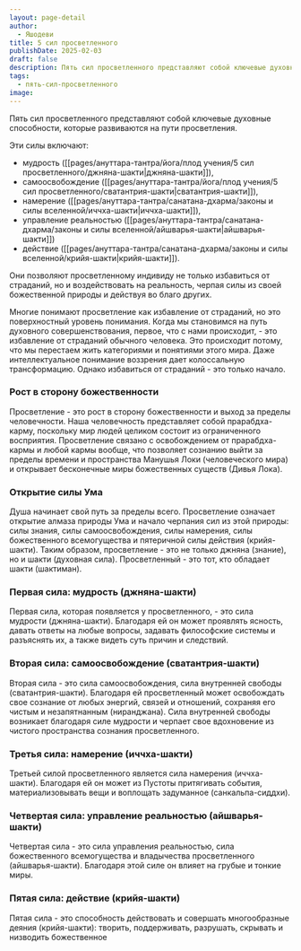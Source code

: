 ```yaml
---
layout: page-detail
author:
  - Яшодеви
title: 5 сил просветленного
publishDate: 2025-02-03
draft: false
description: Пять сил просветленного представляют собой ключевые духовные способности, которые развиваются на пути просветления. Эти силы включают мудрость (джняна-шакти), самоосвобождение (сватантрия-шакти), намерение (иччха-шакти), управление реальностью (айшварья-шакти) и действие (крийя-шакти). Они позволяют просветленному не только избавиться от страданий, но и воздействовать на реальность, черпая силы из своей божественной природы и действуя во благо других.
tags:
  - пять-сил-просветленного
image:
---
```

Пять сил просветленного представляют собой ключевые духовные способности, которые развиваются на пути просветления. 

Эти силы включают:
- мудрость ([[pages/ануттара-тантра/йога/плод учения/5 сил просветленного/джняна-шакти|джняна-шакти]]), 
- самоосвобождение ([[pages/ануттара-тантра/йога/плод учения/5 сил просветленного/сватантрия-шакти|сватантрия-шакти]]), 
- намерение ([[pages/ануттара-тантра/санатана-дхарма/законы и силы вселенной/иччха-шакти|иччха-шакти]]), 
- управление реальностью ([[pages/ануттара-тантра/санатана-дхарма/законы и силы вселенной/айшварья-шакти|айшварья-шакти]]) 
- действие ([[pages/ануттара-тантра/санатана-дхарма/законы и силы вселенной/крийя-шакти|крийя-шакти]]). 

Они позволяют просветленному индивиду не только избавиться от страданий, но и воздействовать на реальность, черпая силы из своей божественной природы и действуя во благо других.

Многие понимают просветление как избавление от страданий, но это поверхностный уровень понимания. Когда мы становимся на путь духовного совершенствования, первое, что с нами происходит, - это избавление от страданий обычного человека. Это происходит потому, что мы перестаем жить категориями и понятиями этого мира. Даже интеллектуальное понимание воззрения дает колоссальную трансформацию. Однако избавиться от страданий - это только начало.

### Рост в сторону божественности

Просветление - это рост в сторону божественности и выход за пределы человечности. Наша человечность представляет собой прарабдха-карму, поскольку мир людей целиком состоит из ограниченного восприятия. Просветление связано с освобождением от прарабдха-кармы и любой кармы вообще, что позволяет сознанию выйти за пределы времени и пространства Манушья Локи (человеческого мира) и открывает бесконечные миры божественных существ (Дивья Лока).

### Открытие силы Ума

Душа начинает свой путь за пределы всего. Просветление означает открытие алмаза природы Ума и начало черпания сил из этой природы: силы знания, силы самоосвобождения, силы намерения, силы божественного всемогущества и пятеричной силы действия (крийя-шакти). Таким образом, просветление - это не только джняна (знание), но и шакти (духовная сила). Просветленный - это тот, кто обладает шакти (шактиман).

### Первая сила: мудрость (джняна-шакти)

Первая сила, которая появляется у просветленного, - это сила мудрости (джняна-шакти). Благодаря ей он может проявлять ясность, давать ответы на любые вопросы, задавать философские системы и разъяснять их, а также видеть суть причин и следствий.

### Вторая сила: самоосвобождение (сватантрия-шакти)

Вторая сила - это сила самоосвобождения, сила внутренней свободы (сватантрия-шакти). Благодаря ей просветленный может освобождать свое сознание от любых энергий, связей и отношений, сохраняя его чистым и незапятнанным (ниранджана). Сила внутренней свободы возникает благодаря силе мудрости и черпает свое вдохновение из чистого пространства сознания просветленного.

### Третья сила: намерение (иччха-шакти)

Третьей силой просветленного является сила намерения (иччха-шакти). Благодаря ей он может из Пустоты притягивать события, материализовывать вещи и воплощать задуманное (санкальпа-сиддхи).

### Четвертая сила: управление реальностью (айшварья-шакти)

Четвертая сила - это сила управления реальностью, сила божественного всемогущества и владычества просветленного (айшварья-шакти). Благодаря этой силе он влияет на грубые и тонкие миры.

### Пятая сила: действие (крийя-шакти)

Пятая сила - это способность действовать и совершать многообразные деяния (крийя-шакти): творить, поддерживать, разрушать, скрывать и низводить божественное
